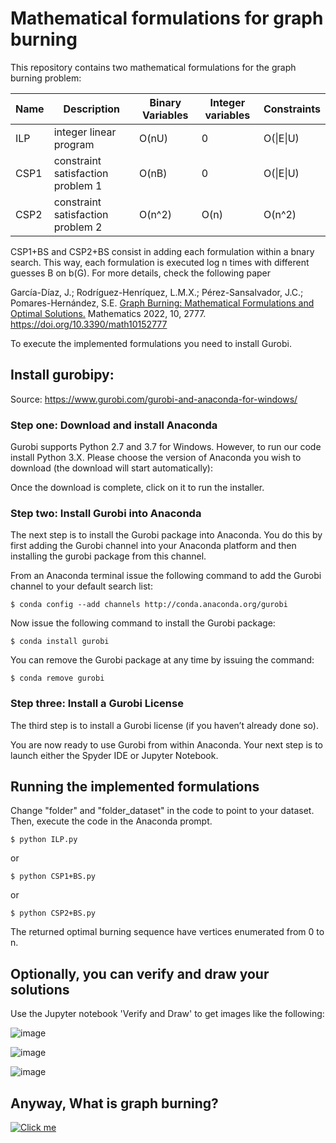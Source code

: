 # Mathematical formulations for graph burning
This repository contains two mathematical formulations for the graph burning problem:

| Name  | Description | Binary Variables | Integer variables | Constraints |
| ------------- | ------------- | ------------- | ------------- | ------------- |
| ILP  | integer linear program  | O(nU) | 0 | O(\|E\|U) |
| CSP1  | constraint satisfaction problem 1 | O(nB) | 0 | O(\|E\|U) |
| CSP2  | constraint satisfaction problem 2 | O(n^2) | O(n) | O(n^2) |

CSP1+BS and CSP2+BS consist in adding each formulation within a bnary search. This way, each formulation is executed log n times with different guesses B on b(G). For more details, check the following paper

García-Díaz, J.; Rodríguez-Henríquez, L.M.X.; Pérez-Sansalvador, J.C.; Pomares-Hernández, S.E. [Graph Burning: Mathematical Formulations and Optimal Solutions.](https://www.mdpi.com/2227-7390/10/15/2777) Mathematics 2022, 10, 2777. https://doi.org/10.3390/math10152777

To execute the implemented formulations you need to install Gurobi.

## Install gurobipy:

Source: https://www.gurobi.com/gurobi-and-anaconda-for-windows/

### Step one: Download and install Anaconda

Gurobi supports Python 2.7 and 3.7 for Windows. However, to run our code install Python 3.X. Please choose the version of Anaconda you wish to download (the download will start automatically):

Once the download is complete, click on it to run the installer.

### Step two: Install Gurobi into Anaconda

The next step is to install the Gurobi package into Anaconda. You do this by first adding the Gurobi channel into your Anaconda platform and then installing the gurobi package from this channel.

From an Anaconda terminal issue the following command to add the Gurobi channel to your default search list:

```
$ conda config --add channels http://conda.anaconda.org/gurobi
```

Now issue the following command to install the Gurobi package:

```
$ conda install gurobi
```

You can remove the Gurobi package at any time by issuing the command:

```
$ conda remove gurobi
```

### Step three: Install a Gurobi License

The third step is to install a Gurobi license (if you haven’t already done so).

You are now ready to use Gurobi from within Anaconda. Your next step is to launch either the Spyder IDE or Jupyter Notebook.


## Running the implemented formulations

Change "folder" and "folder_dataset" in the code to point to your dataset. Then, execute the code in the Anaconda prompt.

```
$ python ILP.py
```
or
```
$ python CSP1+BS.py
```
or
```
$ python CSP2+BS.py
```

The returned optimal burning sequence have vertices enumerated from 0 to n.

## Optionally, you can verify and draw your solutions

Use the Jupyter notebook 'Verify and Draw' to get images like the following:

![image](https://user-images.githubusercontent.com/9120537/166972154-37f314df-d90e-4152-8443-9d64fe83dd52.png)

![image](https://user-images.githubusercontent.com/9120537/166973826-10c61d4a-d922-4369-b7ac-c2c902f9ba51.png)

![image](https://user-images.githubusercontent.com/9120537/166975421-81a684a5-1940-4839-bb00-87ef163099fb.png)

## Anyway, What is graph burning?

[![Click me](https://img.youtube.com/vi/oxX8ONv_8Pk/0.jpg)](https://www.youtube.com/watch?v=oxX8ONv_8Pk)
